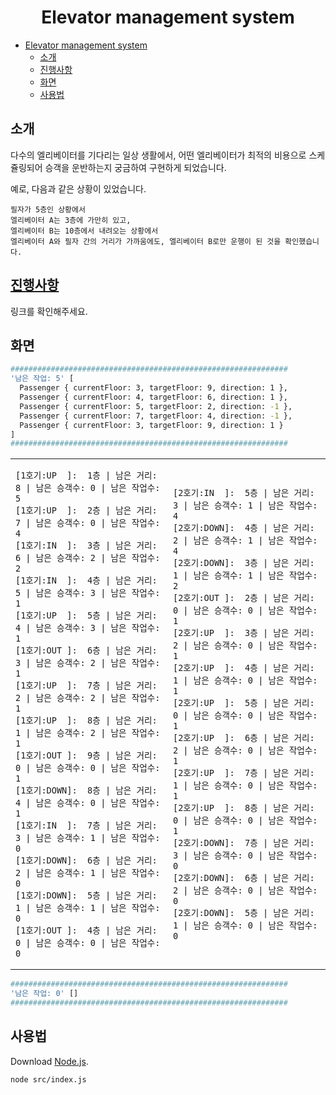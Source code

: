 <div align="center">

# Elevator management system

</div>

- [Elevator management system](#elevator-management-system)
  - [소개](#소개)
  - [진행사항](#진행사항)
  - [화면](#화면)
  - [사용법](#사용법)

## 소개

다수의 엘리베이터를 기다리는 일상 생활에서, 어떤 엘리베이터가 최적의 비용으로 스케쥴링되어 승객을 운반하는지 궁금하여 구현하게 되었습니다.

예로, 다음과 같은 상황이 있었습니다.

```
필자가 5층인 상황에서 
엘리베이터 A는 3층에 가만히 있고, 
엘리베이터 B는 10층에서 내려오는 상황에서
엘리베이터 A와 필자 간의 거리가 가까움에도, 엘리베이터 B로만 운행이 된 것을 확인했습니다.
```

## [진행사항](https://github.com/yongki150/elevator-management-system/wiki)

링크를 확인해주세요.

## 화면

```bash
##############################################################
'남은 작업: 5' [
  Passenger { currentFloor: 3, targetFloor: 9, direction: 1 },
  Passenger { currentFloor: 4, targetFloor: 6, direction: 1 },
  Passenger { currentFloor: 5, targetFloor: 2, direction: -1 },
  Passenger { currentFloor: 7, targetFloor: 4, direction: -1 },
  Passenger { currentFloor: 3, targetFloor: 9, direction: 1 }
]
##############################################################
```

<table>
 <tr>
  <td>

```
[1호기:UP  ]:  1층 | 남은 거리: 8 | 남은 승객수: 0 | 남은 작업수: 5
[1호기:UP  ]:  2층 | 남은 거리: 7 | 남은 승객수: 0 | 남은 작업수: 4
[1호기:IN  ]:  3층 | 남은 거리: 6 | 남은 승객수: 2 | 남은 작업수: 2
[1호기:IN  ]:  4층 | 남은 거리: 5 | 남은 승객수: 3 | 남은 작업수: 1
[1호기:UP  ]:  5층 | 남은 거리: 4 | 남은 승객수: 3 | 남은 작업수: 1
[1호기:OUT ]:  6층 | 남은 거리: 3 | 남은 승객수: 2 | 남은 작업수: 1
[1호기:UP  ]:  7층 | 남은 거리: 2 | 남은 승객수: 2 | 남은 작업수: 1
[1호기:UP  ]:  8층 | 남은 거리: 1 | 남은 승객수: 2 | 남은 작업수: 1
[1호기:OUT ]:  9층 | 남은 거리: 0 | 남은 승객수: 0 | 남은 작업수: 1
[1호기:DOWN]:  8층 | 남은 거리: 4 | 남은 승객수: 0 | 남은 작업수: 1
[1호기:IN  ]:  7층 | 남은 거리: 3 | 남은 승객수: 1 | 남은 작업수: 0
[1호기:DOWN]:  6층 | 남은 거리: 2 | 남은 승객수: 1 | 남은 작업수: 0
[1호기:DOWN]:  5층 | 남은 거리: 1 | 남은 승객수: 1 | 남은 작업수: 0
[1호기:OUT ]:  4층 | 남은 거리: 0 | 남은 승객수: 0 | 남은 작업수: 0
```
  </td>
  <td>

```
[2호기:IN  ]:  5층 | 남은 거리: 3 | 남은 승객수: 1 | 남은 작업수: 4
[2호기:DOWN]:  4층 | 남은 거리: 2 | 남은 승객수: 1 | 남은 작업수: 4
[2호기:DOWN]:  3층 | 남은 거리: 1 | 남은 승객수: 1 | 남은 작업수: 2
[2호기:OUT ]:  2층 | 남은 거리: 0 | 남은 승객수: 0 | 남은 작업수: 1
[2호기:UP  ]:  3층 | 남은 거리: 2 | 남은 승객수: 0 | 남은 작업수: 1
[2호기:UP  ]:  4층 | 남은 거리: 1 | 남은 승객수: 0 | 남은 작업수: 1
[2호기:UP  ]:  5층 | 남은 거리: 0 | 남은 승객수: 0 | 남은 작업수: 1
[2호기:UP  ]:  6층 | 남은 거리: 2 | 남은 승객수: 0 | 남은 작업수: 1
[2호기:UP  ]:  7층 | 남은 거리: 1 | 남은 승객수: 0 | 남은 작업수: 1
[2호기:UP  ]:  8층 | 남은 거리: 0 | 남은 승객수: 0 | 남은 작업수: 1
[2호기:DOWN]:  7층 | 남은 거리: 3 | 남은 승객수: 0 | 남은 작업수: 0
[2호기:DOWN]:  6층 | 남은 거리: 2 | 남은 승객수: 0 | 남은 작업수: 0
[2호기:DOWN]:  5층 | 남은 거리: 1 | 남은 승객수: 0 | 남은 작업수: 0
```
  </td>
 </tr>
</table>

```bash
##############################################################
'남은 작업: 0' []
##############################################################
```

## 사용법

Download [Node.js](https://nodejs.org/ko/download/).

```bash
node src/index.js
```
